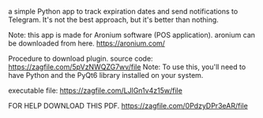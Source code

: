 a simple Python app to track expiration dates and send notifications to Telegram. It's not the best approach, but it's better than nothing.

Note: this app is made for Aronium software (POS application). 
aronium can be downloaded from here. https://aronium.com/

Procedure to download plugin.
source code:         https://zagfile.com/5pVzNWQZG7wv/file
Note: To use this, you'll need to have Python and the PyQt6 library installed on your system.

executable file:     https://zagfile.com/LJlGn1v4z15w/file

FOR HELP DOWNLOAD THIS PDF.
https://zagfile.com/0PdzyDPr3eAR/file
